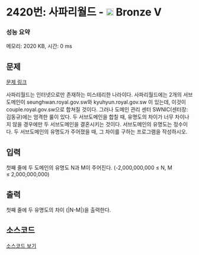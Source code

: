 # 2420번: 사파리월드 - <img src="https://static.solved.ac/tier_small/1.svg" style="height:20px" /> Bronze V

<!-- performance -->
### 성능 요약
메모리: 2020 KB, 시간: 0 ms
<!-- end -->

## 문제

[문제 링크](https://boj.kr/2420)


<p>사파리월드는 인터넷으로만 존재하는 미스테리한 나라이다. 사파리월드에는 2개의 서브도메인이 seunghwan.royal.gov.sw와 kyuhyun.royal.gov.sw 이 있는데, 이것이 couple.royal.gov.sw으로 합쳐질 것이다. 그러나 도메인 관리 센터 SWNIC(센터장: 김동규)에는 엄격한 룰이 있다. 두 서브도메인을 합칠 때, 유명도의 차이가 너무 차이나지 않을 경우에만 두 서브도메인을 결혼시키는 것이다. 서브도메인의 유명도는 정수이다. 두 서브도메인의 유명도가 주어졌을 때, 그 차이를 구하는 프로그램을 작성하시오.</p>



## 입력


<p>첫째 줄에 두 도메인의 유명도 N과 M이 주어진다. (-2,000,000,000 ≤&nbsp;N, M ≤&nbsp;2,000,000,000)</p>



## 출력


<p>첫째 줄에 두 유명도의 차이 (|N-M|)을 출력한다.</p>



## 소스코드

[소스코드 보기](사파리월드.cpp)